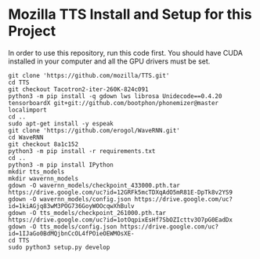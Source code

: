 
Mozilla TTS Install and Setup for this Project
=========================
In order to use this repository, run this code first.
You should have CUDA installed in your computer and all the GPU drivers must be set.

~~~~
git clone 'https://github.com/mozilla/TTS.git'
cd TTS
git checkout Tacotron2-iter-260K-824c091
python3 -m pip install -q gdown lws librosa Unidecode==0.4.20 tensorboardX git+git://github.com/bootphon/phonemizer@master localimport
cd ..
sudo apt-get install -y espeak
git clone 'https://github.com/erogol/WaveRNN.git'
cd WaveRNN
git checkout 8a1c152 
python3 -m pip install -r requirements.txt
cd ..
python3 -m pip install IPython
mkdir tts_models
mkdir wavernn_models
gdown -O wavernn_models/checkpoint_433000.pth.tar https://drive.google.com/uc?id=12GRFk5mcTDXqAdO5mR81E-DpTk8v2YS9
gdown -O wavernn_models/config.json https://drive.google.com/uc?id=1kiAGjq83wM3POG736GoyWOOcqwXhBulv
gdown -O tts_models/checkpoint_261000.pth.tar https://drive.google.com/uc?id=1otOqpixEsHf7SbOZIcttv3O7pG0EadDx
gdown -O tts_models/config.json https://drive.google.com/uc?id=1IJaGo0BdMQjbnCcOL4fPOieOEWMOsXE-
cd TTS
sudo python3 setup.py develop
~~~~
